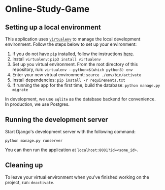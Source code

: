 # Online-Study-Game

## Setting up a local environment

This application uses [`virtualenv`](https://virtualenv.pypa.io/en/latest/) to manage the local development environment. Follow the steps below to set up your environment:

1. If you do not have `pip` installed, follow the instructions [here](https://pip.pypa.io/en/stable/installing/).
2. Install `virtualenv`: `pip3 install virtualenv`
3. Set up you virtual environment. From the root directory of this repository, run: `virtualenv --python=$(which python3) env`
4. Enter your new virtual environment: `source ./env/bin/activate` 
5. Install dependencies: `pip install -r requirements.txt` 
6. If running the app for the first time, build the database: `python manage.py migrate`

In development, we use `sqlite` as the database backend for convenience. In production, we use Postgres.

## Running the development server

Start Django's development server with the following command:

```
python manage.py runserver
```

You can then run the application at `localhost:8001?id=<some_id>`.

## Cleaning up

To leave your virtual environment when you've finished working on the project, run: `deactivate`.
